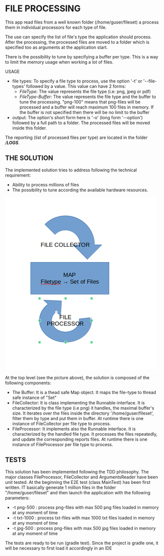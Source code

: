 # FILE PROCESSING
This app read files from a well known folder (/home/guser/fileset) a process them in individual processors for each type of file. 

The use can specify the list of file's type the application should process. After the processing, the processed files are
moved to a folder which is specified too as arguments at the application start. 

There is the possibility to tune by specifying a buffer per type. This is a way to limit the memory usage when working a lot of files. 

USAGE
- file types: To specify a file type to process, use the option '-t' or '--file-types' followed by a value. This value can have 2 forms:
  - *FileType*: The value represents the file type (i.e: png, jpeg or pdf)
  - *FileType-Buffer*: The value represents the file type and the buffer to tune the processing. "png-100" means that png-files will be processed and a buffer will reach maximum 100 files in memory. If the buffer is not specified then there will be no limit to the buffer
- output: The option's short form here is '-o' (long form '--option') followed by a full path to a folder. The processed files will be moved inside this folder. 

The reporting (list of processed files per type) are located in the folder *<output-dir>/__LOGS__*. 


## THE SOLUTION
The implemented solution tries to address following the technical requirement:
- Ability to process millions of files
- The possibility to tune according the available hardware resources.

![](images/Architecture.png)

At the top level (see the picture above), the solution is composed of the following components:
- The Buffer: It is a thead safe Map object. It maps the file-type to thread safe instance of "Set"
- FileCollector: It is class implementing the Runnable-interface. It is characterized by the file type (i.e png) it handles, the maximal buffer's size. It iterates over the files inside the directory '/home/guser/fileset', filter them by type and put them in buffer. At runtime there is one instance of FileCollector per file type to process.
- FileProcessor: It implements also the Runnable interface. It is characterized by the handled file type. It processes the files repeatedly, and update the corresponding reports files. At runtime there is one instance of FileProcessor per file type to process.

## TESTS

This solution has been implemented following the TDD philosophy. The major classes FileProcessor, FileCollector and ArgumentsReader have been unit tested. 
At the beginning the E2E test (class MainTest) has been first written. IT basically generate 1 million files in the folder "/home/guser/fileset" and then launch the application with the following parameters:
- -t png-500 : process png-files with max 500 png files loaded in memory at any moment of time
- -t txt-1000 : process txt-files with max 1000 txt files loaded in memory at any moment of time
- -t jpg-500 : process png-files with max 500 jpg files loaded in memory at any moment of time

The tests are ready to be run (gradle test). Since the project is gradle one, it will be necessary to first load it accordingly in an IDE